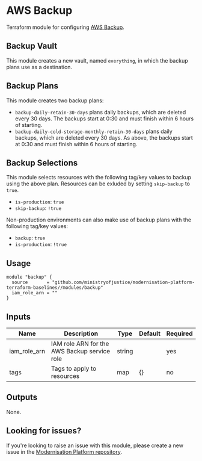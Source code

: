 # AWS Backup

Terraform module for configuring [AWS Backup](https://aws.amazon.com/backup/).

## Backup Vault
This module creates a new vault, named `everything`, in which the backup plans use as a destination.

## Backup Plans
This module creates two backup plans:
- `backup-daily-retain-30-days` plans daily backups, which are deleted every 30 days. The backups start at 0:30 and must finish within 6 hours of starting.
- `backup-daily-cold-storage-monthly-retain-30-days` plans daily backups, which are deleted every 30 days. As above, the backups start at 0:30 and must finish within 6 hours of starting.

## Backup Selections
This module selects resources with the following tag/key values to backup using the above plan. Resources can be exluded by setting `skip-backup` to `true`.
- `is-production`: `true`
- `skip-backup`: `!true`

Non-production environments can also make use of backup plans with the following tag/key values:
- `backup`: `true`
- `is-production`: `!true`

## Usage

```
module "backup" {
  source       = "github.com/ministryofjustice/modernisation-platform-terraform-baselines//modules/backup"
  iam_role_arn = ""
}
```

## Inputs
| Name | Description | Type | Default | Required |
|------|-------------|------|---------|----------|
| iam_role_arn | IAM role ARN for the AWS Backup service role | string | | yes |
| tags | Tags to apply to resources | map  | {} | no |

## Outputs
None.

## Looking for issues?
If you're looking to raise an issue with this module, please create a new issue in the [Modernisation Platform repository](https://github.com/ministryofjustice/modernisation-platform/issues).
